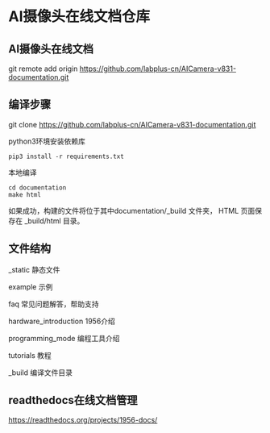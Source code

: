 # AI摄像头在线文档仓库

## AI摄像头在线文档

git remote add origin https://github.com/labplus-cn/AICamera-v831-documentation.git
## 编译步骤

git clone https://github.com/labplus-cn/AICamera-v831-documentation.git

python3环境安装依赖库

    pip3 install -r requirements.txt

本地编译

    cd documentation
    make html

如果成功，构建的文件将位于其中documentation/_build 文件夹，
HTML 页面保存在 _build/html 目录。

## 文件结构

_static 静态文件

example 示例

faq 常见问题解答，帮助支持

hardware_introduction 1956介绍

programming_mode 编程工具介绍

tutorials 教程

_build 编译文件目录

## readthedocs在线文档管理
https://readthedocs.org/projects/1956-docs/